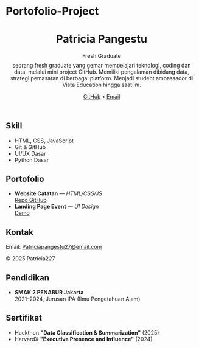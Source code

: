 # Portofolio-Project
<header>
    <h1>Patricia Pangestu</h1>
    <div>Fresh Graduate</div>
    <p style="margin-top:8px;">seorang fresh graduate yang gemar mempelajari teknologi, coding dan data, melalui mini project GitHub. Memiliki pengalaman dibidang data, strategi pemasaran di berbagai platform. Menjadi student ambassador di Vista Education hingga saat ini.</p>
    <div style="margin-top:10px;">
    <a href="https://github.com/patricia227" target="_blank">GitHub</a> &bull;
            <a href="mailto:Patriciapangestu27@email.com">Email</a>
        </div>
    </header>
    <main>
        <h2>Skill</h2>
        <ul>
            <li>HTML, CSS, JavaScript</li>
            <li>Git & GitHub</li>
            <li>UI/UX Dasar</li>
            <li>Python Dasar</li>
        </ul>
        <h2>Portofolio</h2>
        <ul>
            <li>
                <strong>Website Catatan</strong> &mdash; <em>HTML/CSS/JS</em> <br>
                <a href="https://github.com/patricia227/daily-notes">Repo GitHub</a>
            </li>
            <li>
                <strong>Landing Page Event</strong> &mdash; <em>UI Design</em> <br>
                <a href="#">Demo</a>
            </li>
        </ul>
        <h2>Kontak</h2>
        <p>Email: <a href="mailto:Patriciapangestu27@email.com">Patriciapangestu27@email.com</a></p>
    </main>
    <footer>
        &copy; 2025 Patricia227. 
    </footer>
</body>
</html>
    <h2>Pendidikan</h2>
    <ul>
        <li>
            <strong>SMAK 2 PENABUR Jakarta</strong><br>
            2021–2024, Jurusan IPA (Ilmu Pengetahuan Alam)
        </li>
    </ul>
   
   </li>
        </ul>
        <h2>Sertifikat</h2>
        <ul>
            <li>
                Hackthon <strong>"Data Classification & Summarization"</strong> (2025)
            </li>
            <li>
                HarvardX <strong>"Executive Presence and Influence"</strong> (2024)
            </li>
        </ul>
        
